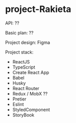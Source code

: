 # project-Rakieta

API: ??

Basic plan: ??

Project design: Figma

Project stack: 
- ReactJS
- TypeScript
- Create React App
- Babel
- Husky
- React Router
- Redux / MobX ??
- Pretier
- Eslint
- StyledComponent
- StoryBook

######